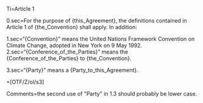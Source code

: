 
Ti=Article 1

0.sec=For the purpose of {this_Agreement}, the definitions contained in Article 1 of {the_Convention} shall apply. In addition:

1.sec=“{Convention}” means the United Nations Framework Convention on Climate Change, adopted in New York on 9 May 1992.
2.sec=“{Conference_of_the_Parties}” means the {Conference_of_the_Parties} to {the_Convention}.

3.sec=“{Party}” means a {Party_to_this_Agreement}.

=[OTF/Z/ol/s3]

Comments=the second use of "Party" in 1.3 should probably be lower case.

